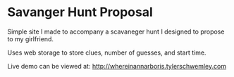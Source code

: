 # Savanger Hunt Proposal

Simple site I made to accompany a scavaneger hunt I designed to propose to my girlfriend.

Uses web storage to store clues, number of guesses, and start time.

Live demo can be viewed at: http://whereinannarboris.tylerschwemley.com

